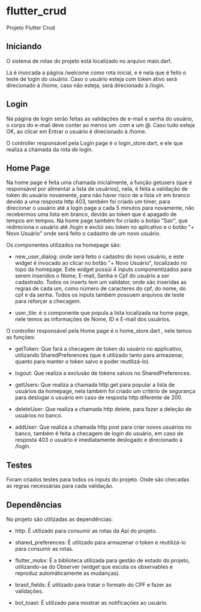 # flutter_crud

Projeto Flutter Crud

## Iniciando


O sistema de rotas do projeto está localizado no arquivo main.dart.

Lá é invocada a página /welcome como rota inicial, e é nela que é feito o teste de
login do usuário. Caso o usuário esteja com token ativo será direcionado à /home,
caso não esteja, será direcionado à /login.

## Login

Na página de login serão feitas as validações de e-mail e senha do usuário,  o corpo
do e-mail deve conter ao menos um .com e um @.
Caso tudo esteja OK, ao clicar em Entrar o usuário é direcionado à /home.

O controller responsável pela Login page é o login_store.dart, e ele que realiza
a chamada da rota de login.

## Home Page

Na home page é feita uma chamada inicialmente, a função getusers (que é responsável
por alimentar a lista de usuários), nela, é feita a validação de token do usuário novamente,
para não haver risco de a lista vir em branco devido a uma resposta http 403, também foi criado
um timer, para direcionar o usuário até a login page a cada 5 minutos para novamente, não recebermos
uma lista em branco, devido ao token que é apagado de tempos em tempos.
Na home page também foi criado o botão "Sair", que redireciona o usuário até /login e exclúi seu token 
no aplicativo e o botão "+ Novo Usuário" onde será feito o cadastro de um novo usuário.

Os componentes utilizados na homepage são: 

- new_user_dialog: onde será feito o cadastro do novo usuário, e este widget é invocado ao
clicar no botão "+ Novo Usuário", localizado no topo da homepage. Este widget possúi 4 inputs componentizados
para serem inseridos o Nome, E-mail, Senha e Cpf do usuário a ser cadastrado.
Todos os inserts tem um validator, onde são inseridas as regras de cada um, como número de caracteres do cpf, do nome,
do cpf e da senha. Todos os inputs também possuem arquivos de teste para reforçar a checagem. 


- user_tile: é o componente que popula a lista localizada na home page, nele temos as informações de Nome,
ID e E-mail dos usuários.

O controller responsável pela Home page é o home_store.dart , nele temos as funções:

- getToken: Que fará a checagem de token do usuário no applicativo, utilizando SharedPreferences (que é
utilizado tanto para armazenar, quanto para manter o token salvo e poder reutilizá-lo).

- logout: Que realiza a exclusão de tokens salvos no SharedPreferences.

- getUsers: Que realiza a chamada http get para popular a lista de usuários da homepage, nela também foi
criado um critério de segurança para deslogar o usuário em caso de resposta http diferente de 200.

- deleteUser: Que realiza a chamada http delete, para fazer a deleção de usuários no banco.

- addUser: Que realiza a chamada http post para criar novos usuários no banco, também é feita a checagem de login
do usuário, em caso de resposta 403 o usuário é imediatamente deslogado e direcionado à /login.

## Testes

Foram criados testes para todos os inputs do projeto. Onde são checadas as regras necessárias para cada
validação.


## Dependências

No projeto são utilizadas as dependências: 

- http: É utilizado para consumir as rotas da Api do projeto.

- shared_preferences: É utilizado para armazenar o token e reutilizá-lo para consumir as rotas.

- flutter_mobx: É a biblioteca utilizada para gestão de estado do projeto, utilizando-se do Observer (widget que
escuta os observables e reproduz automáticamente as mudanças).

- brasil_fields: É utilizado para tratar o formato do CPF e fazer as validações.

- bot_toast: É utilizado para mostrar as notificações ao usuário.










